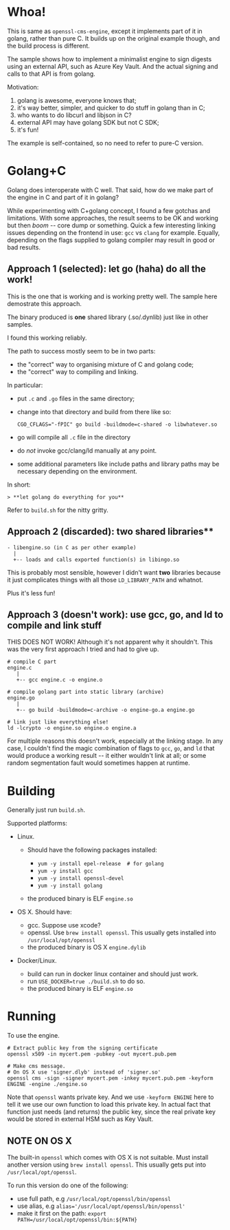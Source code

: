 # Whoa!

This is same as `openssl-cms-engine`, except it implements part of
it in golang, rather than pure C. It builds up on the original
example though, and the build process is different.

The sample shows how to implement a minimalist engine to 
sign digests using an external API, such as Azure Key Vault.
And the actual signing and calls to that API is from golang.

Motivation:

1. golang is awesome, everyone knows that;
2. it's way better, simpler, and quicker to do stuff in golang than in C;
3. who wants to do libcurl and libjson in C?
4. external API may have golang SDK but not C SDK;
5. it's fun!

The example is self-contained, so no need to refer to pure-C
version.

# Golang+C

Golang does interoperate with C well. That said, how do
we make part of the engine in C and part of it in golang?

While experimenting with C+golang concept, I found a few gotchas
and limitations. With some approaches, the result seems to be
OK and working but then *boom* -- core dump or something.
Quick a few interesting linking issues depending on the frontend
in use: `gcc` vs `clang` for example. Equally, depending
on the flags supplied to golang compiler may result in good or
bad results.


## Approach 1 (selected): let go (haha) do all the work!

This is the one that is working and is working pretty well.
The sample here demostrate this approach.

The binary produced is **one** shared library (.so/.dynlib) just
like in other samples.

I found this working reliably.

The path to success mostly seem to be in two parts:

- the "correct" way to organising mixture of C and golang code;
- the "correct" way to compiling and linking.

In particular:

- put `.c` and `.go` files in the same directory;

- change into that directory and build from there like so:

    ```
    CGO_CFLAGS="-fPIC" go build -buildmode=c-shared -o libwhatever.so
    ```

- go will compile all `.c` file in the directory

- do *not* invoke gcc/clang/ld manually at any point.

- some additional parameters like include paths and library paths
  may be necessary depending on the environment.



In short: 

    > **let golang do everything for you**


Refer to `build.sh` for the nitty gritty.


## Approach 2 (discarded): two shared libraries**

```
- libengine.so (in C as per other example)
  |
  +-- loads and calls exported function(s) in libingo.so
```

This is probably most sensible, however I didn't want
**two** libraries because it just complicates things
with all those `LD_LIBRARY_PATH` and whatnot. 

Plus it's less fun!


## Approach 3 (doesn't work): use gcc, go, and ld to compile and link stuff

THIS DOES NOT WORK! Although it's not apparent why it shouldn't. This 
was the very first approach I tried and had to give up.

```
# compile C part
engine.c
   |
   +-- gcc engine.c -o engine.o

# compile golang part into static library (archive)
engine.go
   |
   +-- go build -buildmode=c-archive -o engine-go.a engine.go

# link just like everything else!
ld -lcrypto -o engine.so engine.o engine.a
```

For multiple reasons this doesn't work, especially
at the linking stage. In any case, I couldn't find the
magic combination of flags to `gcc`, `go`, and `ld` that
would produce a working result -- it either wouldn't link
at all; or some random segmentation fault would sometimes
happen at runtime.


# Building

Generally just run `build.sh`.  

Supported platforms:

- Linux. 

    - Should have the following packages installed:
        - `yum -y install epel-release  # for golang`
        - `yum -y install gcc`
        - `yum -y install openssl-devel`
        - `yum -y install golang`

    - the produced binary is ELF `engine.so`
    

- OS X. Should have:

    - gcc. Suppose use xcode?
    - openssl. Use `brew install openssl`. This usually gets installed into
      `/usr/local/opt/openssl`
    - the produced binary is OS X `engine.dylib`

- Docker/Linux.

    - build can run in docker linux container and should just work.
    - run `USE_DOCKER=true ./build.sh` to do so.
    - the produced binary is ELF `engine.so`


# Running

To use the engine.

```
# Extract public key from the signing certificate
openssl x509 -in mycert.pem -pubkey -out mycert.pub.pem
```

```
# Make cms message.
# On OS X use 'signer.dlyb' instead of 'signer.so'
openssl cms -sign -signer mycert.pem -inkey mycert.pub.pem -keyform ENGINE -engine ./engine.so
```

Note that `openssl` wants private key. And we use `-keyform ENGINE` here
to tell it we use our own function to load this private key. In actual
fact that function just needs (and returns) the public key, since the
real private key would be stored in external HSM such as Key Vault.

## NOTE ON OS X

The built-in `openssl` which comes with OS X is not suitable.
Must install another version using `brew install openssl`.
This usually gets put into `/usr/local/opt/openssl`. 

To run this version do one of the following:

- use full path, e.g `/usr/local/opt/openssl/bin/openssl`
- use alias, e.g `alias='/usr/local/opt/openssl/bin/openssl'`
- make it first on the path: `export PATH=/usr/local/opt/openssl/bin:${PATH}`


 
